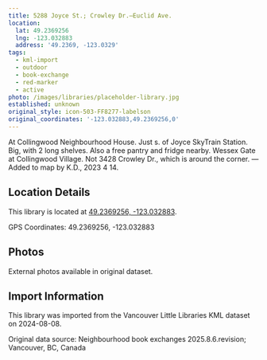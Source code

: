 ```yaml
---
title: 5288 Joyce St.; Crowley Dr.—Euclid Ave.
location:
  lat: 49.2369256
  lng: -123.032883
  address: '49.2369, -123.0329'
tags:
  - kml-import
  - outdoor
  - book-exchange
  - red-marker
  - active
photo: /images/libraries/placeholder-library.jpg
established: unknown
original_style: icon-503-FF8277-labelson
original_coordinates: '-123.032883,49.2369256,0'
---
```

At Collingwood Neighbourhood House.
Just s. of Joyce SkyTrain Station.
Big, with 2 long shelves.
Also a free pantry and fridge nearby.
Wessex Gate at Collingwood Village.
Not 3428 Crowley Dr., which is around the corner.
—Added to map by K.D., 2023 4 14. 

## Location Details

This library is located at [49.2369256, -123.032883](https://www.google.com/maps?q=49.2369256,-123.032883).

GPS Coordinates: 49.2369256, -123.032883

## Photos

External photos available in original dataset.

## Import Information

This library was imported from the Vancouver Little Libraries KML dataset on 2024-08-08.

Original data source: Neighbourhood book exchanges 2025.8.6.revision; Vancouver, BC, Canada
